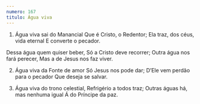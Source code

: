 ```yaml
---
numero: 167
titulo: Água viva
---
```

1. Água viva sai do Manancial
Que é Cristo, o Redentor;
Ela traz, dos céus, vida eternal
E converte o pecador.

Dessa água quem quiser beber,
Só a Cristo deve recorrer;
Outra água nos fará perecer,
Mas a de Jesus nos faz viver.

2. Água viva da Fonte de amor
Só Jesus nos pode dar;
D’Ele vem perdão para o pecador
Que deseja se salvar.

3. Água viva do trono celestial,
Refrigério a todos traz;
Outras águas há, mas nenhuma igual
Á do Príncipe da paz.
